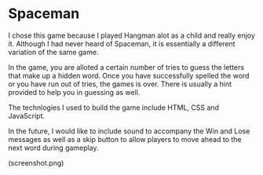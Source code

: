 # Spaceman
I chose this game because I played Hangman alot as a child and really enjoy it. Although I had never heard of Spaceman, it is essentially a different variation of the same game.

In the game, you are alloted a certain number of tries to guess the letters that make up a hidden word. Once you have successfully spelled the word or you have run out of tries, the games is over. There is usually a hint provided to help you in guessing as well.

The technlogies I used to build the game include HTML, CSS and JavaScript.

In the future, I would like to include sound to accompany the Win and Lose messages as well as a skip button to allow players to move ahead to the next word during gameplay.

(screenshot.png)